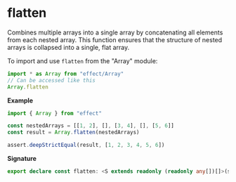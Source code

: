 # flatten

Combines multiple arrays into a single array by concatenating all elements
from each nested array. This function ensures that the structure of nested
arrays is collapsed into a single, flat array.

To import and use `flatten` from the "Array" module:

```ts
import * as Array from "effect/Array"
// Can be accessed like this
Array.flatten
```

**Example**

```ts
import { Array } from "effect"

const nestedArrays = [[1, 2], [], [3, 4], [], [5, 6]]
const result = Array.flatten(nestedArrays)

assert.deepStrictEqual(result, [1, 2, 3, 4, 5, 6])
```

**Signature**

```ts
export declare const flatten: <S extends readonly (readonly any[])[]>(self: S) => ReadonlyArray.Flatten<S>
```
